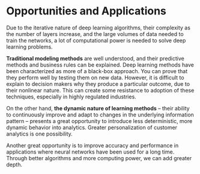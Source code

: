 # Opportunities and Applications

Due to the iterative nature of deep learning algorithms, their complexity as the number of layers increase, and the large volumes of data needed to train the networks, a lot of computational power is needed to solve deep learning problems.

**Traditional modeling methods** are well understood, and their predictive methods and business rules can be explained. Deep learning methods have been characterized as more of a black-box approach. You can prove that they perform well by testing them on new data. However, it is difficult to explain to decision makers why they produce a particular outcome, due to their nonlinear nature. This can create some resistance to adoption of these techniques, especially in highly regulated industries.

On the other hand, **the dynamic nature of learning methods** – their ability to continuously improve and adapt to changes in the underlying information pattern – presents a great opportunity to introduce less deterministic, more dynamic behavior into analytics. Greater personalization of customer analytics is one possibility.

Another great opportunity is to improve accuracy and performance in applications where neural networks have been used for a long time. Through better algorithms and more computing power, we can add greater depth.
